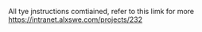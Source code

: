 All tye jnstructions comtiained, refer to this limk for more https://intranet.alxswe.com/projects/232

